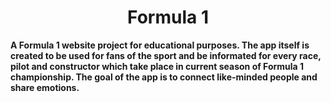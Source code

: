 <h1 style="text-align: center"> Formula 1 </h1>

<p style="font-weight: bold"> A Formula 1 website project for educational purposes. The app itself is created to be used for fans of the sport and be informated for every race, pilot and constructor which take place in current season of Formula 1 championship. The goal of the app is to connect like-minded people and share emotions. </p>


